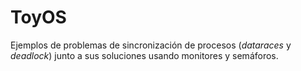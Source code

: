 ToyOS
=====

Ejemplos de problemas de sincronización de procesos (*dataraces* y *deadlock*)
junto a sus soluciones usando monitores y semáforos.
